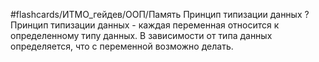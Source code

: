 #flashcards/ИТМО_гейдев/ООП/Память
Принцип типизации данных
?
Принцип типизации данных - каждая переменная относится к определенному типу данных. В зависимости от типа данных определяется, что с переменной возможно делать.
